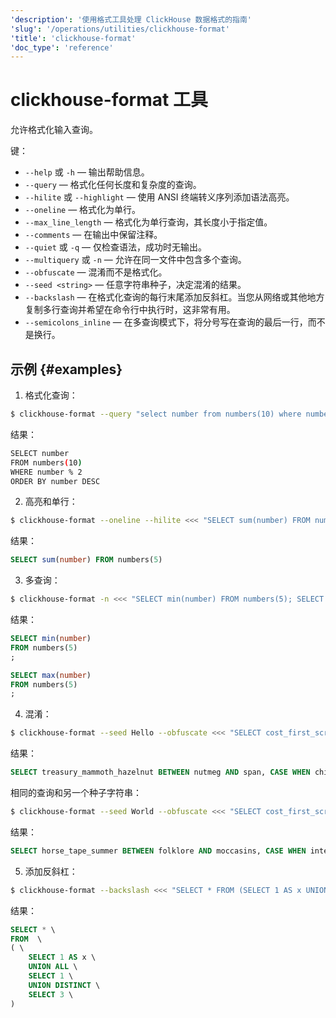 ```yaml
---
'description': '使用格式工具处理 ClickHouse 数据格式的指南'
'slug': '/operations/utilities/clickhouse-format'
'title': 'clickhouse-format'
'doc_type': 'reference'
---
```



# clickhouse-format 工具

允许格式化输入查询。

键：

- `--help` 或 `-h` — 输出帮助信息。
- `--query` — 格式化任何长度和复杂度的查询。
- `--hilite` 或 `--highlight` — 使用 ANSI 终端转义序列添加语法高亮。
- `--oneline` — 格式化为单行。
- `--max_line_length` — 格式化为单行查询，其长度小于指定值。
- `--comments` — 在输出中保留注释。
- `--quiet` 或 `-q` — 仅检查语法，成功时无输出。
- `--multiquery` 或 `-n` — 允许在同一文件中包含多个查询。
- `--obfuscate` — 混淆而不是格式化。
- `--seed <string>` — 任意字符串种子，决定混淆的结果。
- `--backslash` — 在格式化查询的每行末尾添加反斜杠。当您从网络或其他地方复制多行查询并希望在命令行中执行时，这非常有用。
- `--semicolons_inline` — 在多查询模式下，将分号写在查询的最后一行，而不是换行。

## 示例 {#examples}

1. 格式化查询：

```bash
$ clickhouse-format --query "select number from numbers(10) where number%2 order by number desc;"
```

结果：

```bash
SELECT number
FROM numbers(10)
WHERE number % 2
ORDER BY number DESC
```

2. 高亮和单行：

```bash
$ clickhouse-format --oneline --hilite <<< "SELECT sum(number) FROM numbers(5);"
```

结果：

```sql
SELECT sum(number) FROM numbers(5)
```

3. 多查询：

```bash
$ clickhouse-format -n <<< "SELECT min(number) FROM numbers(5); SELECT max(number) FROM numbers(5);"
```

结果：

```sql
SELECT min(number)
FROM numbers(5)
;

SELECT max(number)
FROM numbers(5)
;

```

4. 混淆：

```bash
$ clickhouse-format --seed Hello --obfuscate <<< "SELECT cost_first_screen BETWEEN a AND b, CASE WHEN x >= 123 THEN y ELSE NULL END;"
```

结果：

```sql
SELECT treasury_mammoth_hazelnut BETWEEN nutmeg AND span, CASE WHEN chive >= 116 THEN switching ELSE ANYTHING END;
```

相同的查询和另一个种子字符串：

```bash
$ clickhouse-format --seed World --obfuscate <<< "SELECT cost_first_screen BETWEEN a AND b, CASE WHEN x >= 123 THEN y ELSE NULL END;"
```

结果：

```sql
SELECT horse_tape_summer BETWEEN folklore AND moccasins, CASE WHEN intestine >= 116 THEN nonconformist ELSE FORESTRY END;
```

5. 添加反斜杠：

```bash
$ clickhouse-format --backslash <<< "SELECT * FROM (SELECT 1 AS x UNION ALL SELECT 1 UNION DISTINCT SELECT 3);"
```

结果：

```sql
SELECT * \
FROM  \
( \
    SELECT 1 AS x \
    UNION ALL \
    SELECT 1 \
    UNION DISTINCT \
    SELECT 3 \
)
```
